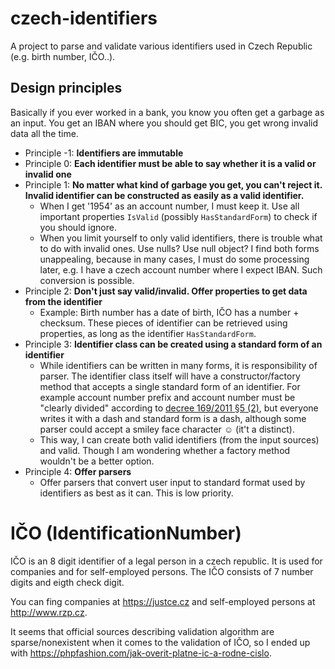 # czech-identifiers
A project to parse and validate various identifiers used in Czech Republic (e.g. birth number, IČO..).

## Design principles
Basically if you ever worked in a bank, you know you often get a garbage as an input. You get an IBAN where you should get BIC, you get wrong invalid data all the time. 

* Principle -1: **Identifiers are immutable**
* Principle 0: **Each identifier must be able to say whether it is a valid or invalid one**
* Principle 1: **No matter what kind of garbage you get, you can't reject it. Invalid identifier can be constructed as easily as a valid identifier.**
  * When I get '1954' as an account number, I must keep it. Use all important properties `IsValid` (possibly `HasStandardForm`) to check if you should ignore.
  * When you limit yourself to only valid identifiers, there is trouble what to do with invalid ones. Use nulls? Use null object? I find both forms unappealing, because in many cases, I must do some processing later, e.g. I have a czech account number where I expect IBAN. Such conversion is possible.
* Principle 2: **Don't just say valid/invalid. Offer properties to get data from the identifier**
  * Example: Birth number has a date of birth, IČO has a number + checksum. These pieces of identifier can be retrieved using properties, as long as the identifier `HasStandardForm`.
* Principle 3: **Identifier class can be created using a standard form of an identifier**
  * While identifiers can be written in many forms, it is responsibility of parser. The identifier class itself will have a constructor/factory method that accepts a single standard form of an identifier. For example account number prefix and account number must be "clearly divided" according to [decree 169/2011 §5 (2)](https://www.zakonyprolidi.cz/cs/2011-169#p5), but everyone writes it with a dash and standard form is a dash, although some parser could accept a smiley face character ☺ (it't a distinct).
  * This way, I can create both valid identifiers (from the input sources) and valid. Though I am wondering whether a factory method wouldn't be a better option.
* Principle 4: **Offer parsers**
  * Offer parsers that convert user input to standard format used by identifiers as best as it can. This is low priority.

# IČO (IdentificationNumber)
IČO is an 8 digit identifier of a legal person in a czech republic. It is used for companies and for self-employed persons. The IČO consists of 7 number digits and eigth check digit.

You can fing companies at https://justce.cz and self-employed persons at http://www.rzp.cz.

It seems that official sources describing validation algorithm are sparse/nonexistent when it comes to the validation of IČO, so I ended up with
https://phpfashion.com/jak-overit-platne-ic-a-rodne-cislo.
